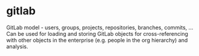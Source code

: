 # gitlab
GitLab model - users, groups, projects, repositories, branches, commits, ... Can be used for loading and storing GitLab objects for cross-referencing with other objects in the enterprise (e.g. people in the org hierarchy) and analysis.
